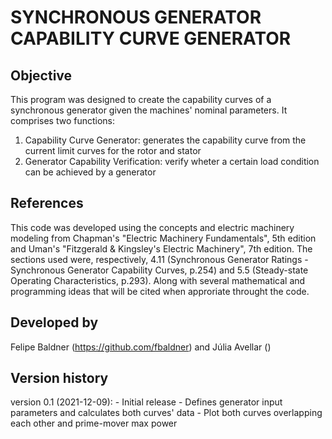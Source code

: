 # SYNCHRONOUS GENERATOR CAPABILITY CURVE GENERATOR
## Objective
This program was designed to create the capability curves of a synchronous generator given the machines' nominal parameters.
It comprises two functions:
1) Capability Curve Generator: generates the capability curve from the current limit curves for the rotor and stator
2) Generator Capability Verification: verify wheter a certain load condition can be achieved by a generator

## References
This code was developed using the concepts and electric machinery modeling from Chapman's "Electric Machinery Fundamentals", 5th edition and Uman's "Fitzgerald & Kingsley's Electric Machinery", 7th edition.
The sections used were, respectively, 4.11 (Synchronous Generator Ratings - Synchronous Generator Capability Curves, p.254) and 5.5 (Steady-state Operating Characteristics, p.293).
Along with several mathematical and programming ideas that will be cited when approriate throught the code.

## Developed by
Felipe Baldner (https://github.com/fbaldner) and
Júlia Avellar ()

## Version history
version 0.1 (2021-12-09):
     - Initial release
     - Defines generator input parameters and calculates both curves' data
     - Plot both curves overlapping each other and prime-mover max power
